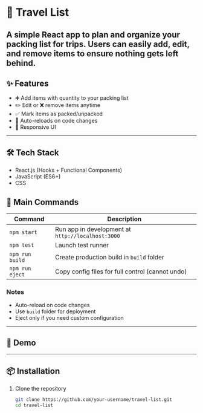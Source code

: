# 🧳 Travel List

## A simple React app to plan and organize your packing list for trips. Users can easily add, edit, and remove items to ensure nothing gets left behind.

## ✨ Features

- ➕ Add items with quantity to your packing list
- ✏️ Edit or ❌ remove items anytime
- ✅ Mark items as packed/unpacked
- 🔄 Auto-reloads on code changes
- 📱 Responsive UI

---

## 🛠️ Tech Stack

- React.js (Hooks + Functional Components)
- JavaScript (ES6+)
- CSS

## 🚀 Main Commands

| Command         | Description                                       |
| --------------- | ------------------------------------------------- |
| `npm start`     | Run app in development at `http://localhost:3000` |
| `npm test`      | Launch test runner                                |
| `npm run build` | Create production build in `build` folder         |
| `npm run eject` | Copy config files for full control (cannot undo)  |

### Notes

- Auto-reload on code changes
- Use `build` folder for deployment
- Eject only if you need custom configuration

---

## 📸 Demo

---

## 📦 Installation

1. Clone the repository
   ```bash
   git clone https://github.com/your-username/travel-list.git
   cd travel-list
   ```
